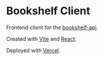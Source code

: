 # Bookshelf Client  

Frontend client for the [bookshelf-api](https://github.com/hwhuang27/bookshelf-api).

Created with [Vite](https://vitejs.dev/) and [React](https://react.dev/).

Deployed with [Vercel](https://vercel.com/).